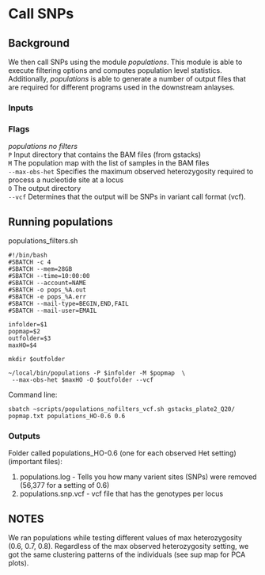 # Call SNPs

## Background

We then call SNPs using the module *populations*. This module is able to execute filtering options and computes population level statistics. Additionally, *populations* is able to generate a number of output files that are required for different programs used in the downstream anlayses. 


### Inputs

### Flags
*populations no filters*  
`P` Input directory that contains the BAM files (from gstacks)  
`M` The population map with the list of samples in the BAM files   
`--max-obs-het` Specifies the maximum observed heterozygosity required to process a nucleotide site at a locus  
`O` The output directory  
`--vcf` Determines that the output will be SNPs in variant call format (vcf).  

## Running populations


  
populations_filters.sh
```
#!/bin/bash
#SBATCH -c 4
#SBATCH --mem=28GB
#SBATCH --time=10:00:00
#SBATCH --account=NAME
#SBATCH -o pops_%A.out
#SBATCH -e pops_%A.err
#SBATCH --mail-type=BEGIN,END,FAIL
#SBATCH --mail-user=EMAIL

infolder=$1
popmap=$2
outfolder=$3
maxHO=$4

mkdir $outfolder

~/local/bin/populations -P $infolder -M $popmap  \
 --max-obs-het $maxHO -O $outfolder --vcf

```
Command line:
```
sbatch ~scripts/populations_nofilters_vcf.sh gstacks_plate2_Q20/ popmap.txt populations_HO-0.6 0.6
```
### Outputs
Folder called populations_HO-0.6 (one for each observed Het setting) (important files):  
1) populations.log - Tells you how many varient sites (SNPs) were removed (56,377 for a setting of 0.6)
2) populations.snp.vcf - vcf file that has the genotypes per locus

## NOTES

We ran populations while testing different values of max heterozygosity (0.6, 0.7, 0.8). Regardless of the max observed heterozygosity setting, we got the same clustering patterns of the individuals (see sup map for PCA plots).
